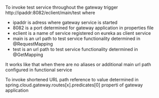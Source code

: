 To invoke test service throughout the gateway trigger http://ipaddr:8082/eclient/main/test
where
- ipaddr is adress where gateway service is started
- 8082 is a port determined for gateway application in properties file
- eclient is a name of service registered on eureka as client service
- main is an url path to test service functionality determined in @RequestMapping
- test is an url path to test service functionality determined in @GetMapping

It works like that when there are no aliases or additional main url path configured in functional service

To invoke shortened URL path reference to value determined in spring.cloud.gateway.routes[x].predicates[0] properti of gateway application